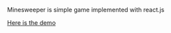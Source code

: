 Minesweeper is simple game implemented with react.js

[Here is the demo](http://mrjazz.github.io/minesweeper/)